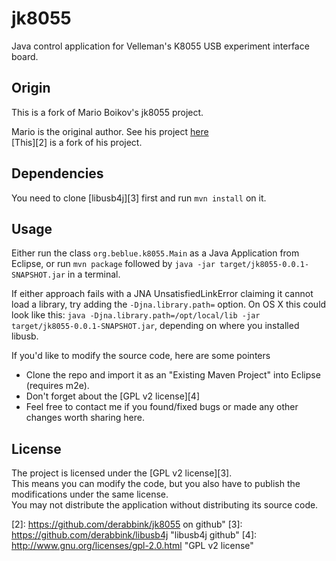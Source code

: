 jk8055
======

Java control application for Velleman's K8055 USB experiment interface board.

Origin
--------

This is a fork of Mario Boikov's jk8055 project.

Mario is the original author. See his project [here][1]  
[This][2] is a fork of his project.

Dependencies
--------

You need to clone [libusb4j][3] first and run `mvn install` on it.

Usage
--------

Either run the class `org.beblue.k8055.Main` as a Java Application from Eclipse,
or run `mvn package` followed by `java -jar target/jk8055-0.0.1-SNAPSHOT.jar` in a terminal.

If either approach fails with a JNA UnsatisfiedLinkError claiming it cannot load a library, try
adding the `-Djna.library.path=` option. On OS X this could look like this:
`java -Djna.library.path=/opt/local/lib -jar target/jk8055-0.0.1-SNAPSHOT.jar`, depending on where
you installed libusb. 

If you'd like to modify the source code, here are some pointers
*  Clone the repo and import it as an "Existing Maven Project" into Eclipse (requires m2e).
*  Don't forget about the [GPL v2 license][4]
*  Feel free to contact me if you found/fixed bugs or made any other changes worth sharing here.

License
--------

The project is licensed under the [GPL v2 license][3].  
This means you can modify the code, but you also have to publish the modifications under the same license.  
You may not distribute the application without distributing its source code.

  [1]: https://launchpad.net/jk8055 "jk8055 on launchpad.net"
  [2]: https://github.com/derabbink/jk8055 on github"
  [3]: https://github.com/derabbink/libusb4j "libusb4j github"
  [4]: http://www.gnu.org/licenses/gpl-2.0.html "GPL v2 license"
